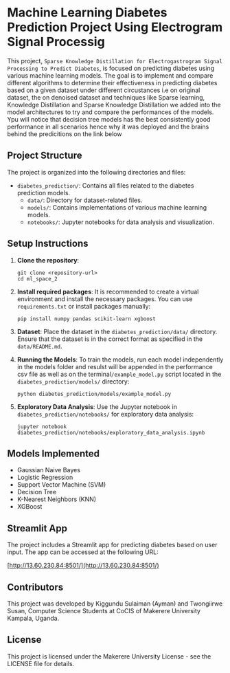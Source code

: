 # Machine Learning Diabetes Prediction Project Using Electrogram Signal Processig

This project, `Sparse Knowledge Distillation for
Electrogastrogram Signal Processing to
Predict Diabetes`, is focused on predicting diabetes using various machine learning models. The goal is to implement and compare different algorithms to determine their effectiveness in predicting diabetes based on a given dataset under different circustances i.e on original dataset, the on denoised dataset and techniques like Sparse learning, Knowledge Distillation and Sparse Knowledge Distillation we added into the model architectures to try and compare the performances of the models. Ypu will notice that decision tree models has the best consistently good performance in all scenarios hence why it was deployed and the brains behind the predicitions on the link below

## Project Structure

The project is organized into the following directories and files:

- `diabetes_prediction/`: Contains all files related to the diabetes prediction models.
  - `data/`: Directory for dataset-related files.
  - `models/`: Contains implementations of various machine learning models.
  - `notebooks/`: Jupyter notebooks for data analysis and visualization.
  

## Setup Instructions

1. **Clone the repository**:

   ```
   git clone <repository-url>
   cd ml_space_2
   ```

2. **Install required packages**:
   It is recommended to create a virtual environment and install the necessary packages. You can use `requirements.txt` or install packages manually:

   ```
   pip install numpy pandas scikit-learn xgboost
   ```

3. **Dataset**:
   Place the dataset in the `diabetes_prediction/data/` directory. Ensure that the dataset is in the correct format as specified in the `data/README.md`.

4. **Running the Models**:
   To train the models, run each model independently in the models folder and resulst will be appended in the performance csv file as well as on the terminal`/example_model.py` script located in the `diabetes_prediction/models/` directory:

   ```
   python diabetes_prediction/models/example_model.py
   ```

5. **Exploratory Data Analysis**:
   Use the Jupyter notebook in `diabetes_prediction/notebooks/` for exploratory data analysis:
   ```
   jupyter notebook diabetes_prediction/notebooks/exploratory_data_analysis.ipynb
   ```

## Models Implemented

- Gaussian Naive Bayes
- Logistic Regression
- Support Vector Machine (SVM)
- Decision Tree
- K-Nearest Neighbors (KNN)
- XGBoost

## Streamlit App

The project includes a Streamlit app for predicting diabetes based on user input. The app can be accessed at the following URL:

[http://13.60.230.84:8501/](http://13.60.230.84:8501/)

## Contributors

This project was developed by Kiggundu Sulaiman (Ayman) and Twongiirwe Susan, Computer Science Students at CoCIS of Makerere University Kampala, Uganda.

## License

This project is licensed under the Makerere University License - see the LICENSE file for details.
